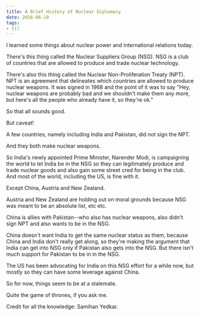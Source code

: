 ```yaml
---
title: A Brief History of Nuclear Diplomacy
date: 2016-06-10
tags:
- til
---
```


I learned some things about nuclear power and international relations today.

There's this thing called the Nuclear Suppliers Group (NSG). NSG is a club of
countries that are allowed to produce and trade nuclear technology.

There's also this thing called the Nuclear Non-Proliferation Treaty (NPT). NPT
is an agreement that delineates which countries are allowed to produce
nuclear weapons. It was signed in 1968 and the point of it was to say "Hey,
nuclear weapons are probably bad and we shouldn't make them any more, but here's
all the people who already have it, so they're ok."

So that all sounds good.

But caveat!

A few countries, namely including India and Pakistan, did not sign the NPT.

And they both make nuclear weapons.

So India's newly appointed Prime Minister, Narender Modi, is campaigning
the world to let India be in the NSG so they can legitimately produce
and trade nuclear goods and also gain some street cred for being in the
club. And most of the world, including the US, is fine with it.

Except China, Austria and New Zealand.

Austria and New Zealand are holding out on moral grounds because NSG
was meant to be an absolute list, etc etc.

China is allies with Pakistan--who also has nuclear weapons, also didn't
sign NPT and also wants to be in the NSG.

China doesn't want India to get the same nuclear status as them, because
China and India don't really get along, so they're making the argument
that India can get into NSG only if Pakistan also gets into the NSG.
But there isn't much support for Pakistan to be in in the NSG.

The US has been advocating for India on this NSG effort for a while
now, but mostly so they can have some leverage against China.

So for now, things seem to be at a stalemate.

Quite the game of thrones, if you ask me.

Credit for all the knowledge: Samihan Yedkar.

